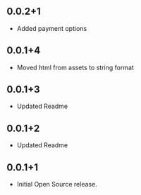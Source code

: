 ## 0.0.2+1

- Added payment options

## 0.0.1+4

- Moved html from assets to string format

## 0.0.1+3

- Updated Readme

## 0.0.1+2

- Updated Readme

## 0.0.1+1

- Initial Open Source release.
